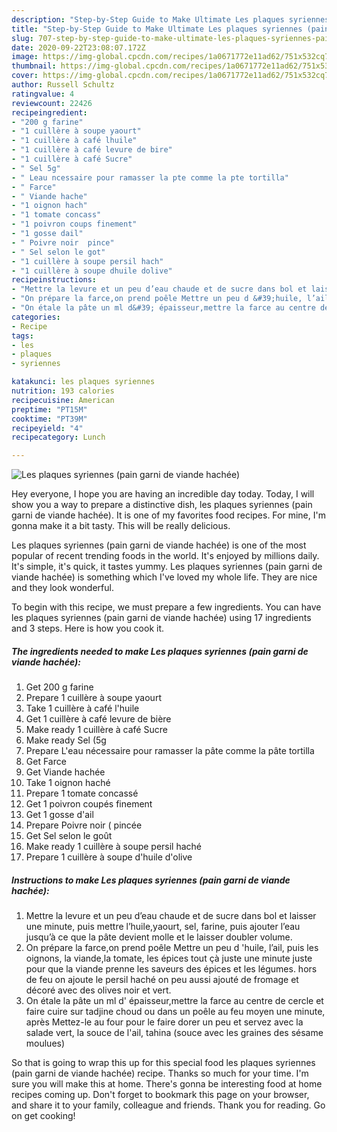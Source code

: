 ```yaml
---
description: "Step-by-Step Guide to Make Ultimate Les plaques syriennes (pain garni de viande hachée)"
title: "Step-by-Step Guide to Make Ultimate Les plaques syriennes (pain garni de viande hachée)"
slug: 707-step-by-step-guide-to-make-ultimate-les-plaques-syriennes-pain-garni-de-viande-hachee
date: 2020-09-22T23:08:07.172Z
image: https://img-global.cpcdn.com/recipes/1a0671772e11ad62/751x532cq70/les-plaques-syriennes-pain-garni-de-viande-hachee-photo-principale-de-la-recette.jpg
thumbnail: https://img-global.cpcdn.com/recipes/1a0671772e11ad62/751x532cq70/les-plaques-syriennes-pain-garni-de-viande-hachee-photo-principale-de-la-recette.jpg
cover: https://img-global.cpcdn.com/recipes/1a0671772e11ad62/751x532cq70/les-plaques-syriennes-pain-garni-de-viande-hachee-photo-principale-de-la-recette.jpg
author: Russell Schultz
ratingvalue: 4
reviewcount: 22426
recipeingredient:
- "200 g farine"
- "1 cuillère à soupe yaourt"
- "1 cuillère à café lhuile"
- "1 cuillère à café levure de bire"
- "1 cuillère à café Sucre"
- " Sel 5g"
- " Leau ncessaire pour ramasser la pte comme la pte tortilla"
- " Farce"
- " Viande hache"
- "1 oignon hach"
- "1 tomate concass"
- "1 poivron coups finement"
- "1 gosse dail"
- " Poivre noir  pince"
- " Sel selon le got"
- "1 cuillère à soupe persil hach"
- "1 cuillère à soupe dhuile dolive"
recipeinstructions:
- "Mettre la levure et un peu d’eau chaude et de sucre dans bol et laisser une minute, puis mettre l’huile,yaourt, sel, farine, puis ajouter l’eau jusqu’à ce que la pâte devient molle et le laisser doubler volume."
- "On prépare la farce,on prend poêle Mettre un peu d &#39;huile, l’ail, puis les oignons, la viande,la tomate, les épices tout çà juste une minute juste pour que la viande prenne les saveurs des épices et les légumes. hors de feu on ajoute le persil haché on peu aussi ajouté de fromage et décoré avec des olives noir et vert."
- "On étale la pâte un ml d&#39; épaisseur,mettre la farce au centre de cercle et faire cuire sur tadjine choud ou dans un poêle au feu moyen une minute, après Mettez-le au four pour le faire dorer un peu et servez avec la salade vert, la souce de l&#39;ail, tahina (souce avec les graines des sésame moulues)"
categories:
- Recipe
tags:
- les
- plaques
- syriennes

katakunci: les plaques syriennes 
nutrition: 193 calories
recipecuisine: American
preptime: "PT15M"
cooktime: "PT39M"
recipeyield: "4"
recipecategory: Lunch

---
```



![Les plaques syriennes (pain garni de viande hachée)](https://img-global.cpcdn.com/recipes/1a0671772e11ad62/751x532cq70/les-plaques-syriennes-pain-garni-de-viande-hachee-photo-principale-de-la-recette.jpg)

Hey everyone, I hope you are having an incredible day today. Today, I will show you a way to prepare a distinctive dish, les plaques syriennes (pain garni de viande hachée). It is one of my favorites food recipes. For mine, I'm gonna make it a bit tasty. This will be really delicious.



Les plaques syriennes (pain garni de viande hachée) is one of the most popular of recent trending foods in the world. It's enjoyed by millions daily. It's simple, it's quick, it tastes yummy. Les plaques syriennes (pain garni de viande hachée) is something which I've loved my whole life. They are nice and they look wonderful.


To begin with this recipe, we must prepare a few ingredients. You can have les plaques syriennes (pain garni de viande hachée) using 17 ingredients and 3 steps. Here is how you cook it.

<!--inarticleads1-->

##### The ingredients needed to make Les plaques syriennes (pain garni de viande hachée):

1. Get 200 g farine
1. Prepare 1 cuillère à soupe yaourt
1. Take 1 cuillère à café l&#39;huile
1. Get 1 cuillère à café levure de bière
1. Make ready 1 cuillère à café Sucre
1. Make ready  Sel (5g
1. Prepare  L&#39;eau nécessaire pour ramasser la pâte comme la pâte tortilla
1. Get  Farce
1. Get  Viande hachée
1. Take 1 oignon haché
1. Prepare 1 tomate concassé
1. Get 1 poivron coupés finement
1. Get 1 gosse d&#39;ail
1. Prepare  Poivre noir ( pincée
1. Get  Sel selon le goût
1. Make ready 1 cuillère à soupe persil haché
1. Prepare 1 cuillère à soupe d&#39;huile d&#39;olive




<!--inarticleads2-->

##### Instructions to make Les plaques syriennes (pain garni de viande hachée):

1. Mettre la levure et un peu d’eau chaude et de sucre dans bol et laisser une minute, puis mettre l’huile,yaourt, sel, farine, puis ajouter l’eau jusqu’à ce que la pâte devient molle et le laisser doubler volume.
1. On prépare la farce,on prend poêle Mettre un peu d &#39;huile, l’ail, puis les oignons, la viande,la tomate, les épices tout çà juste une minute juste pour que la viande prenne les saveurs des épices et les légumes. hors de feu on ajoute le persil haché on peu aussi ajouté de fromage et décoré avec des olives noir et vert.
1. On étale la pâte un ml d&#39; épaisseur,mettre la farce au centre de cercle et faire cuire sur tadjine choud ou dans un poêle au feu moyen une minute, après Mettez-le au four pour le faire dorer un peu et servez avec la salade vert, la souce de l&#39;ail, tahina (souce avec les graines des sésame moulues)




So that is going to wrap this up for this special food les plaques syriennes (pain garni de viande hachée) recipe. Thanks so much for your time. I'm sure you will make this at home. There's gonna be interesting food at home recipes coming up. Don't forget to bookmark this page on your browser, and share it to your family, colleague and friends. Thank you for reading. Go on get cooking!
